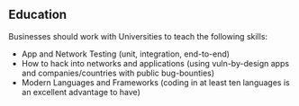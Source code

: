 ## Education

Businesses should work with Universities to teach the following skills:
  * App and Network Testing (unit, integration, end-to-end)
  * How to hack into networks and applications (using vuln-by-design apps and companies/countries with public bug-bounties)
  * Modern Languages and Frameworks (coding in at least ten languages is an excellent advantage to have)
 
